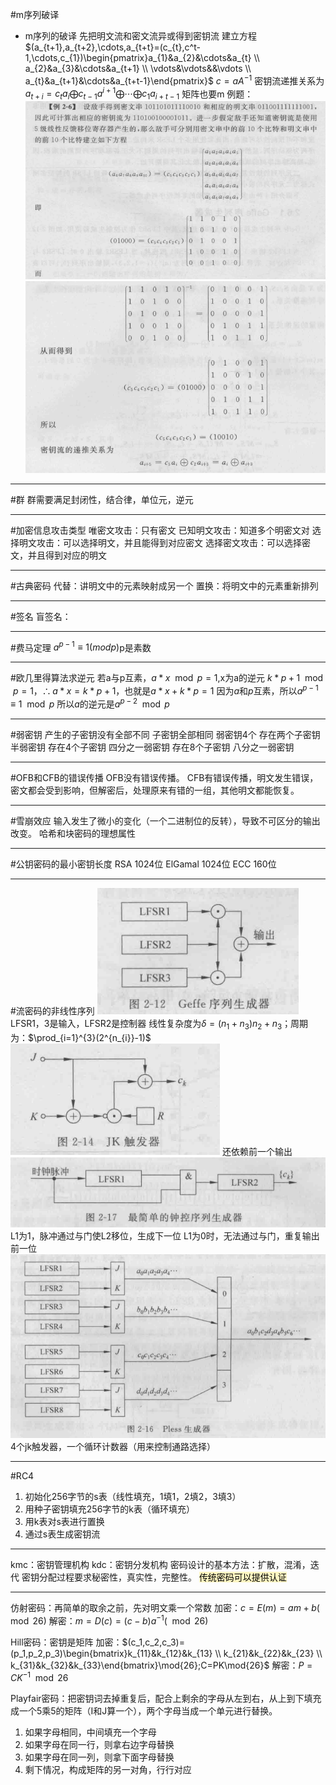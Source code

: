 #m序列破译 
* m序列的破译
	先把明文流和密文流异或得到密钥流
	建立方程$(a_{t+1},a_{t+2},\cdots,a_{t+t}=(c_{t},c^t-1,\cdots,c_{1})\begin{pmatrix}a_{1}&a_{2}&\cdots&a_{t} \\ a_{2}&a_{3}&\cdots&a_{t+1} \\ \vdots&\vdots&&\vdots \\ a_{t}&a_{t+1}&\cdots&a_{t+t-1}\end{pmatrix}$
	$c=aA^{-1}$
	密钥流递推关系为$a_{t+i}=c_{t}a_{i}\bigoplus c_{t-1}a^{i+1}\bigoplus\cdots\bigoplus c_{1}a_{i+t-1}$
	矩阵也要m
例题：![](附件/Pasted%20image%2020221012203339.png)
![](附件/Pasted%20image%2020221012203348.png)

---
#群
群需要满足封闭性，结合律，单位元，逆元

---
#加密信息攻击类型 
唯密文攻击：只有密文
已知明文攻击：知道多个明密文对
选择明文攻击：可以选择明文，并且能得到对应密文
选择密文攻击：可以选择密文，并且得到对应的明文

---
#古典密码
代替：讲明文中的元素映射成另一个
置换：将明文中的元素重新排列

---
#签名
盲签名：

---
#费马定理 
$a^{p-1}\equiv 1(mod p)$p是素数

---
#欧几里得算法求逆元
若a与p互素，$a*x\mod p=1$,x为a的逆元
$k*p+1\mod{p}=1$，$\therefore a*x=k*p+1$，也就是$a*x+k*p=1$
因为$a$和$p$互素，所以$a^{p-1}\equiv 1\mod{p}$
所以$a$的逆元是$a^{p-2}\mod{p}$

---
#弱密钥
产生的子密钥没有全部不同
子密钥全部相同 弱密钥4个
存在两个子密钥 半弱密钥
存在4个子密钥 四分之一弱密钥
存在8个子密钥 八分之一弱密钥

---
#OFB和CFB的错误传播
OFB没有错误传播。
CFB有错误传播，明文发生错误，密文都会受到影响，但解密后，处理原来有错的一组，其他明文都能恢复。

---
#雪崩效应
输入发生了微小的变化（一个二进制位的反转），导致不可区分的输出改变。
哈希和块密码的理想属性

---
#公钥密码的最小密钥长度
RSA 1024位
ElGamal 1024位
ECC 160位

---
#流密码的非线性序列
![](附件/Pasted%20image%2020221022103825.png)
LFSR1，3是输入，LFSR2是控制器 
线性复杂度为$\delta=(n_1+n_3)n_2+n_3$；周期为：$\prod_{i=1}^{3}(2^{n_{i}}-1)$
![](附件/Pasted%20image%2020221022104224.png)
还依赖前一个输出
![](附件/Pasted%20image%2020221022104327.png)
L1为1，脉冲通过与门使L2移位，生成下一位
L1为0时，无法通过与门，重复输出前一位
![](附件/Pasted%20image%2020221022104515.png)
4个jk触发器，一个循环计数器（用来控制通路选择）

---
#RC4
1. 初始化256字节的s表（线性填充，1填1，2填2，3填3）
2. 用种子密钥填充256字节的k表（循环填充）
3. 用k表对s表进行置换
4. 通过s表生成密钥流

---
kmc：密钥管理机构
kdc：密钥分发机构
密码设计的基本方法：扩散，混淆，迭代
密钥分配过程要求秘密性，真实性，完整性。
<mark style="background: #FFF3A3A6;">传统密码可以提供认证</mark>

---
仿射密码：再简单的取余之前，先对明文乘一个常数
加密：$c=E(m)=am+b(\mod26)$
解密：$m=D(c)=(c-b)a^{-1}(\mod{26})$

Hill密码：密钥是矩阵
加密：$(c_1,c_2,c_3)=(p_1,p_2,p_3)\begin{bmatrix}k_{11}&k_{12}&k_{13} \\ k_{21}&k_{22}&k_{23} \\ k_{31}&k_{32}&k_{33}\end{bmatrix}\mod{26};C=PK\mod{26}$
解密：$P=CK^{-1}\mod{26}$

Playfair密码：把密钥词去掉重复后，配合上剩余的字母从左到右，从上到下填充成一个5乘5的矩阵（I和J算一个），两个字母当成一个单元进行替换。
1. 如果字母相同，中间填充一个字母
2. 如果字母在同一行，则拿右边字母替换
3. 如果字母在同一列，则拿下面字母替换
4. 剩下情况，构成矩阵的另一对角，行行对应
